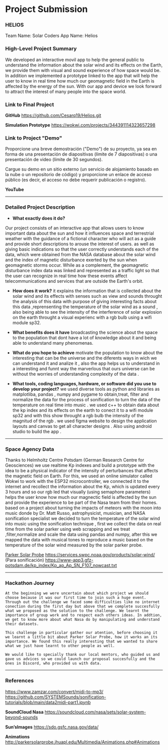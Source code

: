 # Project Submission

### HELIOS
Team Name: Solar Coders
App Name: Helios

### High-Level Project Summary
We developed an interactive movil app to help the general public to understand the information about the solar wind and its effects on the Earth, we provide them with visual and sound experience of how space would be. In addition we implemented a prototype linked to the app that will help the user to know in real time how much our geomagnetic field in the Earth is affected by the energy of the sun. With our app and device we look forward to attract the interest of many people into the space world.

### Link to Final Project

**GitHub**
https://github.com/Cesarq19/Helios.git

**Simulation Prototype**
https://wokwi.com/projects/344391114323657298

### Link to Project "Demo"

Proporcione una breve demostración ("Demo") de su proyecto, ya sea en forma de una presentación de diapositivas (límite de 7 diapositivas) o una presentación de video (límite de 30 segundos).

Cargue su demo en un sitio externo (un servicio de alojamiento basado en la nube o un repositorio de código) y proporcione un enlace de acceso público (es decir, el acceso no debe requerir publicación o registro).

**YouTube**

---

### Detailed Project Description

- **What exactly does it do?**

Our project consists of an interactive app that allows users to know important data about the sun and how it influences space and terrestrial weather with the guidance of a fictional character who will act as a guide and provide short descriptions to arouse the interest of users. as well as giving basic indications so that the user correctly understands each of the data, which were obtained from the NASA database about the solar wind and the index of magnetic disturbance exerted by the sun when geomagnetic storms occur. While as a complement, the geomagnetic disturbance index data was linked and represented as a traffic light so that the user can recognize in real time how these events affect telecommunications and services that are outside the Earth's orbit.
    
- **How does it work?**
    it explains the information that is collected about the solar wind and its effects with  senses such as view and sounds throught the analysis  of this data with purpose of giving  interesting facts about this data ,reprensenting the temperature  of the solar wind as a sound , also being able to see the intensity of the interference of solar explosion on the earth throught a visual experienc with a rgb bulb using a wifi module sp32.
   
    
- **What benefits does it have**
    broadcasting the science about the space to the population that dont have a lot of knowledge about it  and being able to understand many phenomenas.

    
- **What do you hope to achieve**
    motivate the population to know about the  interesting that can be the  universe and the diferents ways in wich we can understand it and analize it , also the app helps us to understand in a interesting and funnt way the marverlous that ours universe can be without the worries of understanding complexity of the data .
   
    
- **What tools, coding languages, hardware, or software did you use to develop your project?**
    we used diverse tools as python  and libraries as matplotliba, pandas , numpy and pygame to obtain,treat, filter and normalize  the data for  the process of sonification to turn the data of the temperature on real time into music . 
    we used c++ to obtain data about the kp index and its effects on the earth to conect it to a wifi module sp32 and with this  show throught a rgb bulb the intensity of the magnitud of the rgb .
    we used figma website to design the  application layouts and canvas to get all character designs .
    Also using android studio to build the app .
    

---

### Space Agency Data


Thanks to Helmholtz Centre Potsdam (German Research Centre for Geosciences) we use realtime Kp indexes and build a prototype with the idea to be a physical indicator of the intensity of perturbances that affects the magnetic field on Earth. For this, we used an online simulator called Wokwi to work with the ESP32 microcontroller, we connected it to the internet and recollect the information about the Kp, which is updated every 3 hours and so our rgb led that visually (using semaphore parameters) helps the user know how much our magnectic field is affected by the sun and provide the experience to be part of the Nasa team from their homes.
based on a project about turning the impacts of meteors with the moon  into music donde by Dr. Matt Russo, astrophysicist, musician, and NASA sonification specialist we decided to turn the temperature of the solar wind into music using the sonification technique , first we collect the data on real time from the solar parker  using web scrapping and we treat ,filter,normalize and scale the data using pandas and numpy, after this we mapped the data with musical tones to reproduce a music based on the temperature of the solar wind measured by the solar parker probe.
</aside>

[Parker Solar Probe](http://parkersolarprobe.jhuapl.edu/)
https://services.swpc.noaa.gov/products/solar-wind/ (Para sonificación)
https://www-app3.gfz-potsdam.de/kp_index/Kp_ap_Ap_SN_F107_nowcast.txt


---

### Hackathon Journey

    At the beginning we were uncertain about which project we should choose because it was our first time to join such a huge event. Through out the challenge we faced some difficulties like no internet conection during the first day but above that we complete succesfully what we proposed as the solution to the challenge. We learnt the importance of group work and to respect each others ideas. In addtion, we get to know more about what Nasa do by manipulating and understand their datasets.    
    
    This challenge in particular gather our atention, before choosing it we learnt a little bit about Parker Solar Probe, how it works an its importance. We found this really interesting that we wanted to share what we just have learnt to other people as well.
    
    We would like to specially thank our local mentors, who guided us and gave us advices so we could launch our proposal succesfully and the ones in Discord, who provided us with data.    

---

### References

https://www.zamzar.com/convert/midi-to-mp3/
https://github.com/SYSTEMSounds/sonification-tutorials/blob/main/data2midi-part1.ipynb

**SoundCloud Nasa**
https://soundcloud.com/nasa/sets/solar-system-beyond-sounds

**Sun’sImages**
https://sdo.gsfc.nasa.gov/data/

**Animations**
http://parkersolarprobe.jhuapl.edu/Multimedia/Animations.php#Animations
